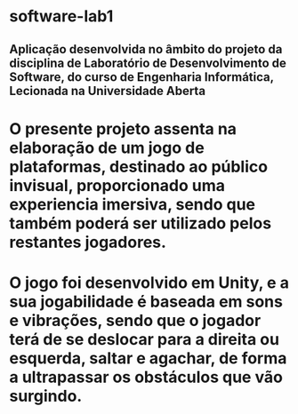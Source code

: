 # software-lab1

## Aplicação desenvolvida no âmbito do projeto da disciplina de Laboratório de Desenvolvimento de Software, do curso de Engenharia Informática, Lecionada na Universidade Aberta

# O presente projeto assenta na elaboração de um jogo de plataformas, destinado ao público invisual, proporcionado uma experiencia imersiva, sendo que também poderá ser utilizado pelos restantes jogadores.

# O jogo foi desenvolvido em Unity, e a sua jogabilidade é baseada em sons e vibrações, sendo que o jogador terá de se deslocar para a direita ou esquerda, saltar e agachar, de forma a ultrapassar os obstáculos que vão surgindo.